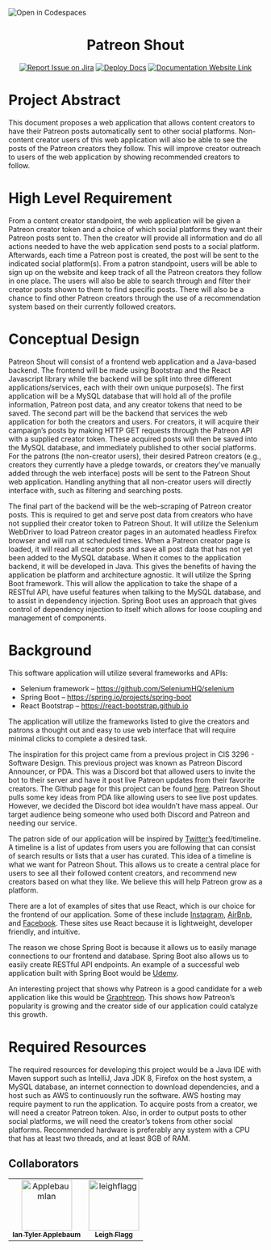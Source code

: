 ![Open in Codespaces](https://classroom.github.com/assets/open-in-codespaces-abfff4d4e15f9e1bd8274d9a39a0befe03a0632bb0f153d0ec72ff541cedbe34.svg)
<div align="center">

# Patreon Shout
[![Report Issue on Jira](https://img.shields.io/badge/Report%20Issues-Jira-0052CC?style=flat&logo=jira-software)](https://temple-cis-projects-in-cs.atlassian.net/jira/software/c/projects/PS/issues)
[![Deploy Docs](https://github.com/Capstone-Projects-2022-Fall/project-patreon-shout/actions/workflows/deploy.yml/badge.svg)](https://github.com/Capstone-Projects-2022-Fall/project-patreon-shout/actions/workflows/deploy.yml)
[![Documentation Website Link](https://img.shields.io/badge/-Documentation%20Website-brightgreen)](https://applebaumian.github.io/tu-cis-4398-docs-template/)


</div>


# Project Abstract

This document proposes a web application that allows content creators to have their Patreon posts automatically sent to other social platforms. Non-content creator users of this web application will also be able to see the posts of the Patreon creators they follow. This will improve creator outreach to users of the web application by showing recommended creators to follow.

# High Level Requirement

From a content creator standpoint, the web application will be given a Patreon creator token and a choice of which social platforms they want their Patreon posts sent to. Then the creator will provide all information and do all actions needed to have the web application send posts to a social platform. Afterwards, each time a Patreon post is created, the post will be sent to the indicated social platform(s). 
From a patron standpoint, users will be able to sign up on the website and keep track of all the Patreon creators they follow in one place. The users will also be able to search through and filter their creator posts shown to them to find specific posts. There will also be a chance to find other Patreon creators through the use of a recommendation system based on their currently followed creators. 

# Conceptual Design

Patreon Shout will consist of a frontend web application and a Java-based backend. The frontend will be made using Bootstrap and the React Javascript library while the backend will be split into three different applications/services, each with their own unique purpose(s). 
The first application will be a MySQL database that will hold all of the profile information, Patreon post data, and any creator tokens that need to be saved.
The second part will be the backend that services the web application for both the creators and users. For creators, it will acquire their campaign’s posts by making HTTP GET requests through the Patreon API with a supplied creator token.  These acquired posts will then be saved into the MySQL database, and immediately published to other social platforms. For the patrons (the non-creator users), their desired Patreon creators (e.g., creators they currently have a pledge towards, or creators they’ve manually added through the web interface) posts will be sent to the Patreon Shout web application. Handling anything that all non-creator users will directly interface with, such as filtering and searching posts.

The final part of the backend will be the web-scraping of Patreon creator posts. This is required to get and serve post data from creators who have not supplied their creator token to Patreon Shout. It will utilize the Selenium WebDriver to load Patreon creator pages in an automated headless Firefox browser and will run at scheduled times. When a Patreon creator page is loaded, it will read all creator posts and save all post data that has not yet been added to the MySQL database.
When it comes to the application backend, it will be developed in Java. This gives the benefits of having the application be platform and architecture agnostic. It will utilize the Spring Boot framework. This will allow the application to take the shape of a RESTful API, have useful features when talking to the MySQL database, and to assist in dependency injection. Spring Boot uses an approach that gives control of dependency injection to itself which allows for loose coupling and management of components.

# Background

This software application will utilize several frameworks and APIs:  
- Selenium framework – https://github.com/SeleniumHQ/selenium  
- Spring Boot – https://spring.io/projects/spring-boot  
- React Bootstrap – https://react-bootstrap.github.io  
  
The application will utilize the frameworks listed to give the creators and patrons a thought out and easy to use web interface that will require minimal clicks to complete a desired task.

The inspiration for this project came from a previous project in CIS 3296 - Software Design. This previous project was known as Patreon Discord Announcer, or PDA. This was a Discord bot that allowed users to invite the bot to their server and have it post live Patreon updates from their favorite creators. The Github page for this project can be found [here](https://github.com/apsawicki/patreon-discord-announcer/tree/version2). Patreon Shout pulls some key ideas from PDA like allowing users to see live post updates. However, we decided the Discord bot idea wouldn’t have mass appeal. Our target audience being someone who used both Discord and Patreon and needing our service.

The patron side of our application will be inspired by [Twitter’s](https://twitter.com/?lang=en) feed/timeline. A timeline is a list of updates from users you are following that can consist of search results or lists that a user has curated. This idea of a timeline is what we want for Patreon Shout. This allows us to create a central place for users to see all their followed content creators, and recommend new creators based on what they like. We believe this will help Patreon grow as a platform.

There are a lot of examples of sites that use React, which is our choice for the frontend of our application. Some of these include [Instagram](https://www.instagram.com/), [AirBnb](https://www.airbnb.com/), and [Facebook](https://www.facebook.com/). These sites use React because it is lightweight, developer friendly, and intuitive.

The reason we chose Spring Boot is because it allows us to easily manage connections to our frontend and database. Spring Boot also allows us to easily create RESTful API endpoints. An example of a successful web application built with Spring Boot would be [Udemy](https://www.udemy.com/).

An interesting project that shows why Patreon is a good candidate for a web application like this would be [Graphtreon](https://graphtreon.com/patreon-stats). This shows how Patreon’s popularity is growing and the creator side of our application could catalyze this growth.

# Required Resources

The required resources for developing this project would be a Java IDE with Maven support such as IntelliJ, Java JDK 8, Firefox on the host system, a MySQL database, an internet connection to download dependencies, and a host such as AWS to continuously run the software. AWS hosting may require payment to run the application. To acquire posts from a creator, we will need a creator Patreon token. Also, in order to output posts to other social platforms, we will need the creator’s tokens from other social platforms. Recommended hardware is preferably any system with a CPU that has at least two threads, and at least 8GB of RAM.


## Collaborators

[//]: # ( readme: collaborators -start )
<table>
<tr>
    <td align="center">
        <a href="https://github.com/ApplebaumIan">
            <img src="https://avatars.githubusercontent.com/u/9451941?v=4" width="100;" alt="ApplebaumIan"/>
            <br />
            <sub><b>Ian Tyler Applebaum</b></sub>
        </a>
    </td>
    <td align="center">
        <a href="https://github.com/leighflagg">
            <img src="https://avatars.githubusercontent.com/u/77810293?v=4" width="100;" alt="leighflagg"/>
            <br />
            <sub><b>Leigh Flagg</b></sub>
        </a>
    </td></tr>
</table>

[//]: # ( readme: collaborators -end )
